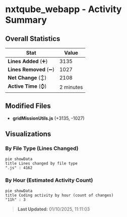 # nxtqube_webapp - Activity Summary 

## Overall Statistics

| Stat                   | Value                                                             |
| ---------------------- | ----------------------------------------------------------------- |
| **Lines Added** (➕)   | 3135                                          |
| **Lines Removed** (➖) | 1027                                        |
| **Net Change** (↕)    | 2108                |
| **Active Time** (⌚)   | 2 minutes |


## Modified Files
- **gridMissionUtils.js** (+3135, -1027)

## Visualizations

### By File Type (Lines Changed)

```mermaid
pie showData
title Lines changed by file type
".js" : 4162
```

### By Hour (Estimated Activity Count)

```mermaid
pie showData
title Coding activity by hour (count of changes)
"11h" : 3
```


> **Last Updated:** 01/10/2025, 11:11:03